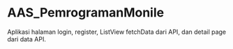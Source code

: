# AAS_PemrogramanMonile
Aplikasi halaman login, register, ListView fetchData dari API, dan detail page dari data API.
